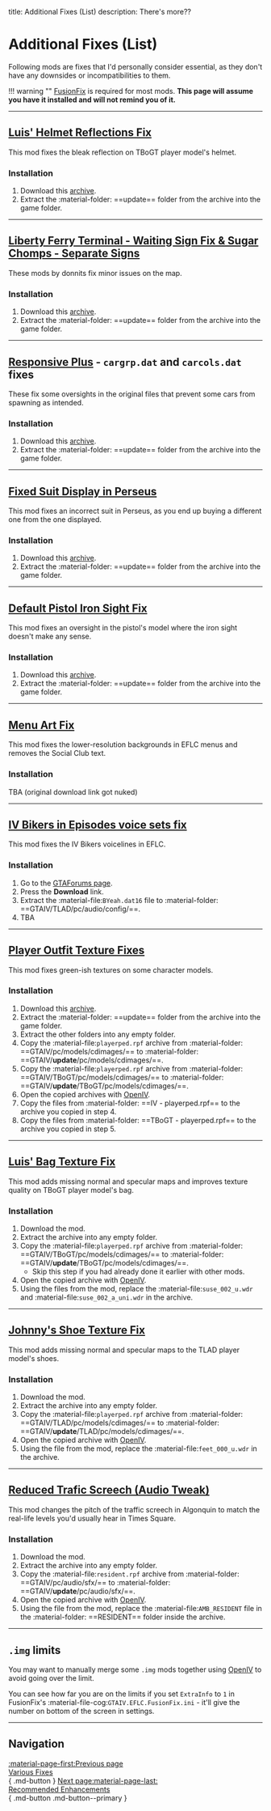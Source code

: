 title: Additional Fixes (List)
description: There's more??

# Additional Fixes (List)

Following mods are fixes that I'd personally consider essential, as they don't have any downsides or incompatibilities to them.

!!! warning ""
    [FusionFix](../essential-modding/fusionfix.md) is required for most mods. **This page will assume you have it installed and will not remind you of it.**

---

## [Luis' Helmet Reflections Fix](https://www.gtainside.com/en/gta4/skins/125863-luis-s-helmet-reflections-fix/)

This mod fixes the bleak reflection on TBoGT player model's helmet.

<h3>Installation</h3>

1. Download this [archive](https://drive.google.com/file/d/14uB8cRR7DXYXc4HPCxoGd3J78nc1zBK8/view?usp=sharing).
2. Extract the :material-folder: ==update== folder from the archive into the game folder.

---

## [Liberty Ferry Terminal - Waiting Sign Fix & Sugar Chomps - Separate Signs](https://gtaforums.com/topic/974798-donnits-bakery/)

These mods by donnits fix minor issues on the map.

<h3>Installation</h3>

1. Download this [archive](https://drive.google.com/file/d/1LnT29wamuxJp1Xo074b50IU8gLDJjRxL/view?usp=sharing).
2. Extract the :material-folder: ==update== folder from the archive into the game folder.

---

## [Responsive Plus](https://gtaforums.com/topic/931069-iveflc-responsive-plus/) - `cargrp.dat` and `carcols.dat` fixes

These fix some oversights in the original files that prevent some cars from spawning as intended.

<h3>Installation</h3>

1. Download this [archive](https://drive.google.com/file/d/1s0upbkeDpH9zJ03ELXrcOItMZw17xvVC/view?usp=sharing).
2. Extract the :material-folder: ==update== folder from the archive into the game folder.

---

## [Fixed Suit Display in Perseus](https://gtaforums.com/topic/984565-iv-fixed-suit-display-in-perseus/)

This mod fixes an incorrect suit in Perseus, as you end up buying a different one from the one displayed.

<h3>Installation</h3>

1. Download this [archive](https://drive.google.com/file/d/19HKJfv_nwLJQxlkiQMnoNqRAymgwAElq/view?usp=sharing).
2. Extract the :material-folder: ==update== folder from the archive into the game folder.

---

## [Default Pistol Iron Sight Fix](https://www.nexusmods.com/gta4/mods/15)

This mod fixes an oversight in the pistol's model where the iron sight doesn't make any sense.

<h3>Installation</h3>

1. Download this [archive](https://drive.google.com/file/d/1xVV-towntlO8uZX5N1Ftt83zGljKIamf/view?usp=sharing).
2. Extract the :material-folder: ==update== folder from the archive into the game folder.

---

## [Menu Art Fix](https://gtaforums.com/topic/887527-ash_735s-workshop/page/5/#comment-1072165611)

This mod fixes the lower-resolution backgrounds in EFLC menus and removes the Social Club text.

<h3>Installation</h3>

TBA (original download link got nuked)

---

## [IV Bikers in Episodes voice sets fix](https://gtaforums.com/topic/992050-iv-bikers-in-episodes-voice-sets-fix/)

This mod fixes the IV Bikers voicelines in EFLC.

<h3>Installation</h3>

1. Go to the [GTAForums page](https://gtaforums.com/topic/992050-iv-bikers-in-episodes-voice-sets-fix/).
2. Press the **Download** link.
3. Extract the :material-file:`BYeah.dat16` file to :material-folder: ==GTAIV/TLAD/pc/audio/config/==.
4. TBA

---

## [Player Outfit Texture Fixes](https://gtaforums.com/topic/925011-player-outfit-texture-fixes)

This mod fixes green-ish textures on some character models.

<h3>Installation</h3>

1. Download this [archive](https://drive.google.com/file/d/1R--bkDVJIEk_ZzScJNuLQn7B6yCIuQwv/view?usp=sharing).
2. Extract the :material-folder: ==update== folder from the archive into the game folder.
3. Extract the other folders into any empty folder.
4. Copy the :material-file:`playerped.rpf` archive from :material-folder: ==GTAIV/pc/models/cdimages/== to :material-folder: ==GTAIV/**update**/pc/models/cdimages/==.
5. Copy the :material-file:`playerped.rpf` archive from :material-folder: ==GTAIV/TBoGT/pc/models/cdimages/== to :material-folder: ==GTAIV/**update**/TBoGT/pc/models/cdimages/==.
6. Open the copied archives with [OpenIV](../../resources/openiv.md/#editing-existing-archives-installing-mods-to-game-files).
7. Copy the files from :material-folder: ==IV - playerped.rpf== to the archive you copied in step 4.
8. Copy the files from :material-folder: ==TBoGT - playerped.rpf== to the archive you copied in step 5.

---

## [Luis' Bag Texture Fix](https://www.gtainside.com/en/gta4/skins/136118-luis-s-bag-texture-fix/)

This mod adds missing normal and specular maps and improves texture quality on TBoGT player model's bag.

<h3>Installation</h3>

1. Download the mod.
2. Extract the archive into any empty folder.
3. Copy the :material-file:`playerped.rpf` archive from :material-folder: ==GTAIV/TBoGT/pc/models/cdimages/== to :material-folder: ==GTAIV/**update**/TBoGT/pc/models/cdimages/==.
    - Skip this step if you had already done it earlier with other mods.
4. Open the copied archive with [OpenIV](../../resources/openiv.md/#editing-existing-archives-installing-mods-to-game-files).
5. Using the files from the mod, replace the :material-file:`suse_002_u.wdr` and :material-file:`suse_002_a_uni.wdr` in the archive.

---

## [Johnny's Shoe Texture Fix](https://www.gtainside.com/en/gta4/skins/125196-johnny-s-shoe-texture-fix/)

This mod adds missing normal and specular maps to the TLAD player model's shoes.

<h3>Installation</h3>

1. Download the mod.
2. Extract the archive into any empty folder.
3. Copy the :material-file:`playerped.rpf` archive from :material-folder: ==GTAIV/TLAD/pc/models/cdimages/== to :material-folder: ==GTAIV/**update**/TLAD/pc/models/cdimages/==.
4. Open the copied archive with [OpenIV](../../resources/openiv.md/#editing-existing-archives-installing-mods-to-game-files).
5. Using the file from the mod, replace the :material-file:`feet_000_u.wdr` in the archive.

---

## [Reduced Trafic Screech (Audio Tweak)](https://gtaforums.com/topic/990400-reduced-traffic-screech-audio-tweak/)

This mod changes the pitch of the traffic screech in Algonquin to match the real-life levels you'd usually hear in Times Square.

<h3>Installation</h3>

1. Download the mod.
2. Extract the archive into any empty folder.
3. Copy the :material-file:`resident.rpf` archive from :material-folder: ==GTAIV/pc/audio/sfx/== to :material-folder: ==GTAIV/**update**/pc/audio/sfx/==.
4. Open the copied archive with [OpenIV](../../resources/openiv.md/#editing-existing-archives-installing-mods-to-game-files).
5. Using the file from the mod, replace the :material-file:`AMB_RESIDENT` file in the :material-folder: ==RESIDENT== folder inside the archive.

---

## `.img` limits

You may want to manually merge some `.img` mods together using [OpenIV](../../resources/openiv.md/#creating-archives) to avoid going over the limit.

You can see how far you are on the limits if you set `ExtraInfo` to `1` in FusionFix's :material-file-cog:`GTAIV.EFLC.FusionFix.ini` - it'll give the number on bottom of the screen in settings.

---

## Navigation

[:material-page-first:Previous page <br>Various Fixes</br>](various-fixes.md){ .md-button } [Next page:material-page-last: <br>Recommended Enhancements</br>](../../enhancements.md){ .md-button .md-button--primary }
